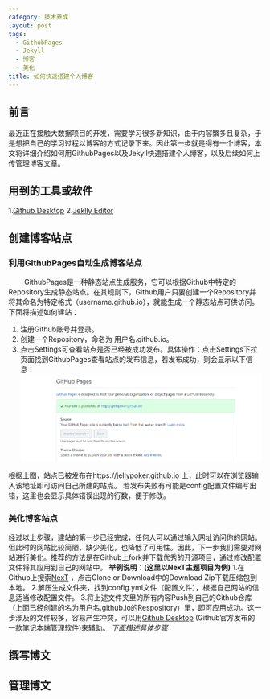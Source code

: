 ```yaml
---
category: 技术养成
layout: post
tags:
  - GithubPages
  - Jekyll
  - 博客
  - 美化
title: 如何快速搭建个人博客
---
```

## 前言
  最近正在接触大数据项目的开发，需要学习很多新知识，由于内容繁多且复杂，于是想把自己的学习过程以博客的方式记录下来。因此第一步就是得有一个博客，本文将详细介绍如何用GithubPages以及Jekyll快速搭建个人博客，以及后续如何上传管理博客文章。

## 用到的工具或软件
1.[Github Desktop](https://desktop.github.com/)
2.[Jeklly Editor]()

## 创建博客站点
### 利用GithubPages自动生成博客站点
&nbsp; &nbsp; &nbsp; &nbsp; GithubPages是一种静态站点生成服务，它可以根据Github中特定的Repository生成静态站点。在其规则下，Github用户只要创建一个Repository并将其命名为特定格式（username.github.io），就能生成一个静态站点可供访问。下面将描述如何建站：
1. 注册Github账号并登录。
2. 创建一个Repository，命名为 用户名.github.io。
3. 点击Settings可查看站点是否已经被成功发布。具体操作：点击Settings下拉页面找到GithubPages查看站点的发布信息，若发布成功，则会显示以下信息：
![网站发布成功](/assets/images/shotpics/p1.jpg)

根据上图，站点已被发布在https://jellypoker.github.io 上，此时可以在浏览器输入该地址即可访问自己所建的站点。
若发布失败有可能是config配置文件编写出错，这里也会显示具体错误出现的行数，便于修改。


### 美化博客站点
经过以上步骤，建站的第一步已经完成，任何人可以通过输入网址访问你的网站。但此时的网站比较简陋，缺少美化，也降低了可用性。因此，下一步我们需要对网站进行美化。推荐的方法是在Github上fork并下载优秀的开源项目，通过修改配置文件将其应用到自己的网站中。
**举例说明：(这里以NexT主题项目为例)**
1.在Github上搜索[NexT](https://github.com/simpleyyt/jekyll-theme-next) ，点击Clone or Download中的Download Zip下载压缩包到本地。
2.解压生成文件夹，找到config.yml文件（配置文件），根据自己网站的信息适当修改配置文件。
3.将上述文件夹里的所有内容Push到自己的Github仓库（上面已经创建的名为用户名.github.io的Respository）里，即可应用成功。这一步涉及的文件较多，容易产生冲突，可以用[Github Desktop](https://desktop.github.com/) (Github官方发布的一款笔记本端管理软件)来辅助。
*下面描述具体步骤*


## 撰写博文
## 管理博文

